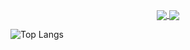 <p align="center">
   <a href="https://github.com/fekenzofugi">
   <img align="center" src="https://github-readme-stats.vercel.app/api?username=fekenzofugi&show_icons=true&theme=dark&line_height=25&include_all_commits=true"/>
   </a>

   <a href="https://github.com/fekenzofugi">
      <img align="center" src="https://github-readme-streak-stats.herokuapp.com/?user=fekenzofugi&theme=dark&line_height=33"/>
   </a>
</p>

![Top Langs](https://github-readme-stats.vercel.app/api/top-langs/?username=anuraghazra&layout=compact&theme=dark)
